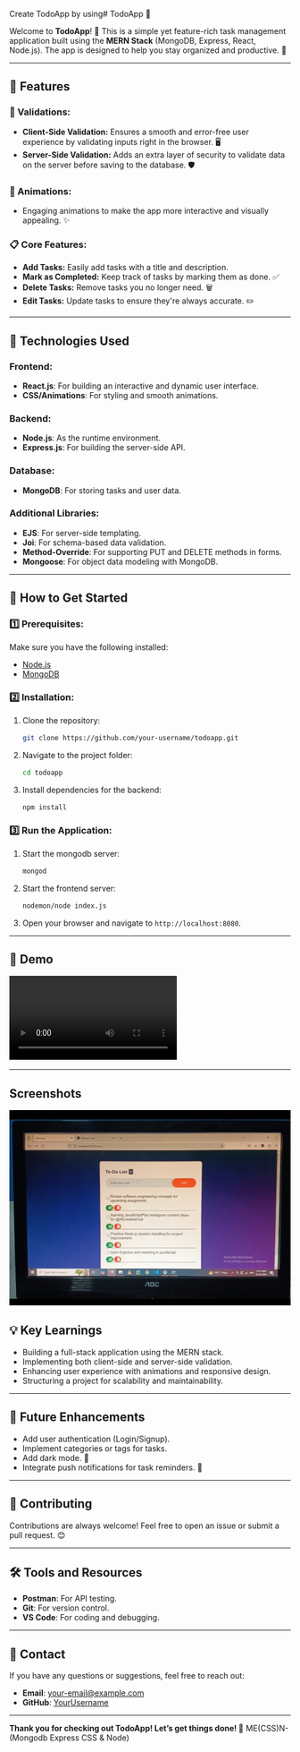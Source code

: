 Create TodoApp by using# TodoApp 📝

Welcome to **TodoApp**! 🚀 This is a simple yet feature-rich task management application built using the **MERN Stack** (MongoDB, Express, React, Node.js). The app is designed to help you stay organized and productive. 🎉

---

## 🌟 Features

### 🔐 Validations:
- **Client-Side Validation:** Ensures a smooth and error-free user experience by validating inputs right in the browser. 🖥️
- **Server-Side Validation:** Adds an extra layer of security to validate data on the server before saving to the database. 🛡️

### 🎨 Animations:
- Engaging animations to make the app more interactive and visually appealing. ✨

### 📋 Core Features:
- **Add Tasks:** Easily add tasks with a title and description.
- **Mark as Completed:** Keep track of tasks by marking them as done. ✅
- **Delete Tasks:** Remove tasks you no longer need. 🗑️
- **Edit Tasks:** Update tasks to ensure they're always accurate. ✏️

---

## 🚀 Technologies Used

### Frontend:
- **React.js**: For building an interactive and dynamic user interface.
- **CSS/Animations**: For styling and smooth animations.

### Backend:
- **Node.js**: As the runtime environment.
- **Express.js**: For building the server-side API.

### Database:
- **MongoDB**: For storing tasks and user data.

### Additional Libraries:
- **EJS**: For server-side templating.
- **Joi**: For schema-based data validation.
- **Method-Override**: For supporting PUT and DELETE methods in forms.
- **Mongoose**: For object data modeling with MongoDB.

---

## 🎯 How to Get Started

### 1️⃣ Prerequisites:
Make sure you have the following installed:
- [Node.js](https://nodejs.org/)
- [MongoDB](https://www.mongodb.com/)

### 2️⃣ Installation:
1. Clone the repository:
   ```bash
   git clone https://github.com/your-username/todoapp.git
   ```
2. Navigate to the project folder:
   ```bash
   cd todoapp
   ```

3. Install dependencies for the backend:
   ```bash
   npm install
   ```
   
### 3️⃣ Run the Application:
1. Start the mongodb server:
   ```bash
   mongod
   ```

2. Start the frontend server:
   ```bash
   nodemon/node index.js
   ```

3. Open your browser and navigate to `http://localhost:8080`.
---

## 🎥 Demo

![Demo Animation](video_20250322_165933.mp4)

---

## Screenshots

![Demo Pictures](IMG_20250323_042135.jpg)

## 💡 Key Learnings
- Building a full-stack application using the MERN stack.
- Implementing both client-side and server-side validation.
- Enhancing user experience with animations and responsive design.
- Structuring a project for scalability and maintainability.

---

## 📌 Future Enhancements
- Add user authentication (Login/Signup).
- Implement categories or tags for tasks.
- Add dark mode. 🌙
- Integrate push notifications for task reminders. 🔔

---

## 🤝 Contributing

Contributions are always welcome! Feel free to open an issue or submit a pull request. 😊

---

## 🛠️ Tools and Resources
- **Postman**: For API testing.
- **Git**: For version control.
- **VS Code**: For coding and debugging.

---

## 📧 Contact
If you have any questions or suggestions, feel free to reach out:
- **Email**: your-email@example.com
- **GitHub**: [YourUsername](https://github.com/your-username)

---

**Thank you for checking out TodoApp! Let’s get things done! 🚀**
 ME(CSS)N-(Mongodb Express CSS & Node)  
